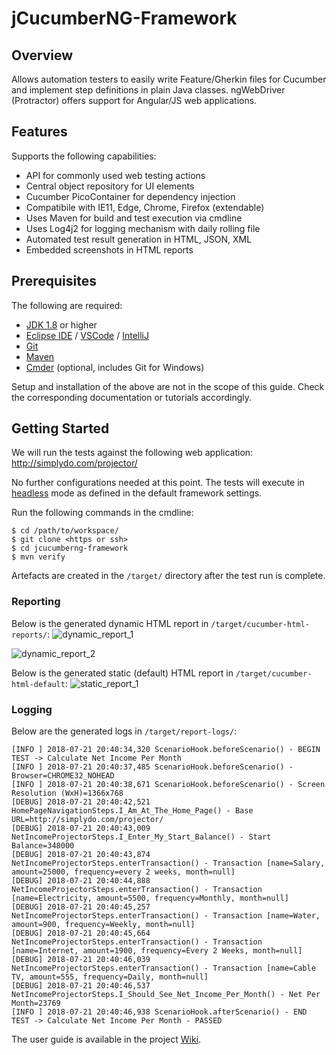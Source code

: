 # jCucumberNG-Framework

## Overview
Allows automation testers to easily write Feature/Gherkin files for Cucumber and implement step definitions in plain Java classes. ngWebDriver (Protractor) offers support for Angular/JS web applications.

## Features
Supports the following capabilities:
- API for commonly used web testing actions
- Central object repository for UI elements
- Cucumber PicoContainer for dependency injection
- Compatibile with IE11, Edge, Chrome, Firefox (extendable)
- Uses Maven for build and test execution via cmdline
- Uses Log4j2 for logging mechanism with daily rolling file
- Automated test result generation in HTML, JSON, XML
- Embedded screenshots in HTML reports

## Prerequisites
The following are required:
- [JDK 1.8](http://www.oracle.com/technetwork/java/javase/downloads/jdk8-downloads-2133151.html) or higher
- [Eclipse IDE](http://www.eclipse.org/downloads/eclipse-packages/) / [VSCode](https://code.visualstudio.com/download) / [IntelliJ](https://www.jetbrains.com/idea/download/#section=windows)
- [Git](https://git-scm.com/downloads)
- [Maven](https://maven.apache.org/download.cgi)
- [Cmder](http://cmder.net/) (optional, includes Git for Windows)

Setup and installation of the above are not in the scope of this guide. Check the corresponding documentation or tutorials accordingly.

## Getting Started
We will run the tests against the following web application: http://simplydo.com/projector/

No further configurations needed at this point. The tests will execute in [headless](https://en.wikipedia.org/wiki/Headless_browser) mode as defined in the default framework settings.

Run the following commands in the cmdline:
~~~
$ cd /path/to/workspace/
$ git clone <https or ssh>
$ cd jcucumberng-framework
$ mvn verify
~~~

Artefacts are created in the `/target/` directory after the test run is complete.

### Reporting
Below is the generated dynamic HTML report in `/target/cucumber-html-reports/`:
![dynamic_report_1](https://user-images.githubusercontent.com/28589393/42723826-fe23c716-8798-11e8-9b31-6e6148bba39a.png)

![dynamic_report_2](https://user-images.githubusercontent.com/28589393/42723842-75ee2386-8799-11e8-85d2-df309569c466.png)

Below is the generated static (default) HTML report in `/target/cucumber-html-default`:
![static_report_1](https://user-images.githubusercontent.com/28589393/42722129-31cbfd56-8779-11e8-8117-55a91f09a4db.png)

### Logging
Below are the generated logs in `/target/report-logs/`:
~~~
[INFO ] 2018-07-21 20:40:34,320 ScenarioHook.beforeScenario() - BEGIN TEST -> Calculate Net Income Per Month
[INFO ] 2018-07-21 20:40:37,485 ScenarioHook.beforeScenario() - Browser=CHROME32_NOHEAD
[INFO ] 2018-07-21 20:40:38,671 ScenarioHook.beforeScenario() - Screen Resolution (WxH)=1366x768
[DEBUG] 2018-07-21 20:40:42,521 HomePageNavigationSteps.I_Am_At_The_Home_Page() - Base URL=http://simplydo.com/projector/
[DEBUG] 2018-07-21 20:40:43,009 NetIncomeProjectorSteps.I_Enter_My_Start_Balance() - Start Balance=348000
[DEBUG] 2018-07-21 20:40:43,874 NetIncomeProjectorSteps.enterTransaction() - Transaction [name=Salary, amount=25000, frequency=every 2 weeks, month=null]
[DEBUG] 2018-07-21 20:40:44,888 NetIncomeProjectorSteps.enterTransaction() - Transaction [name=Electricity, amount=5500, frequency=Monthly, month=null]
[DEBUG] 2018-07-21 20:40:45,257 NetIncomeProjectorSteps.enterTransaction() - Transaction [name=Water, amount=900, frequency=Weekly, month=null]
[DEBUG] 2018-07-21 20:40:45,664 NetIncomeProjectorSteps.enterTransaction() - Transaction [name=Internet, amount=1900, frequency=Every 2 Weeks, month=null]
[DEBUG] 2018-07-21 20:40:46,039 NetIncomeProjectorSteps.enterTransaction() - Transaction [name=Cable TV, amount=555, frequency=Daily, month=null]
[DEBUG] 2018-07-21 20:40:46,537 NetIncomeProjectorSteps.I_Should_See_Net_Income_Per_Month() - Net Per Month=23769
[INFO ] 2018-07-21 20:40:46,938 ScenarioHook.afterScenario() - END TEST -> Calculate Net Income Per Month - PASSED
~~~

The user guide is available in the project [Wiki](https://github.com/kathyrollo/jcucumberng-framework/wiki).
